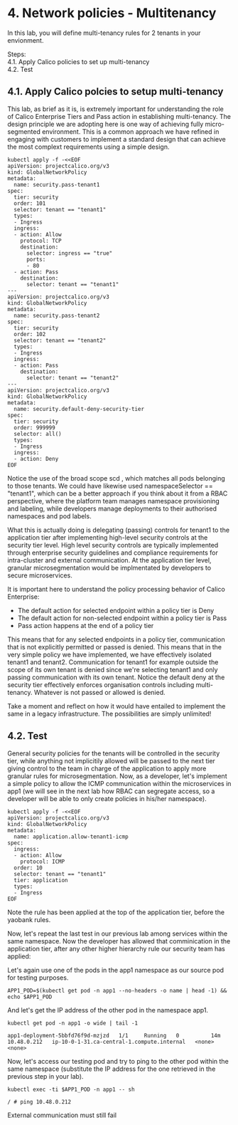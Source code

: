 # 4. Network policies - Multitenancy

In this lab, you will define multi-tenancy rules for 2 tenants in your envionment.

Steps: \
4.1. Apply Calico policies to set up multi-tenancy \
4.2. Test

## 4.1. Apply Calico polcies to setup multi-tenancy

This lab, as brief as it is, is extremely important for understanding the role of Calico Enterprise Tiers and Pass action in establishing multi-tenancy. The design principle we are adopting here is one way of achieving fully micro-segmented environment. This is a common approach we have refined in engaging with customers to implement a standard design that can achieve the most complext requirements using a simple design.

```
kubectl apply -f -<<EOF
apiVersion: projectcalico.org/v3
kind: GlobalNetworkPolicy
metadata:
  name: security.pass-tenant1
spec:
  tier: security
  order: 101
  selector: tenant == "tenant1"
  types:
  - Ingress
  ingress:
  - action: Allow
    protocol: TCP
    destination:
      selector: ingress == "true"
      ports:
      - 80
  - action: Pass
    destination:
      selector: tenant == "tenant1"
---
apiVersion: projectcalico.org/v3
kind: GlobalNetworkPolicy
metadata:
  name: security.pass-tenant2
spec:
  tier: security
  order: 102
  selector: tenant == "tenant2"
  types:
  - Ingress
  ingress:
  - action: Pass
    destination:
      selector: tenant == "tenant2"
---
apiVersion: projectcalico.org/v3
kind: GlobalNetworkPolicy
metadata:
  name: security.default-deny-security-tier
spec:
  tier: security
  order: 999999
  selector: all()
  types:
  - Ingress
  ingress:
  - action: Deny
EOF
```

Notice the use of the broad scope scd , which matches all pods belonging to those tenants. We could have likewise used namespaceSelector == "tenant1", which can be a better approach if you think about it from a RBAC perspective, where the platform team manages namespace provisioning and labeling, while developers manage deployments to their authorised namespaces and pod labels.


What this is actually doing is delegating (passing) controls for tenant1 to the application tier after implementing high-level security controls at the security tier level. High level security controls are typically implemented through enterprise security guidelines and compliance requirements for intra-cluster and external communication. At the application tier level, granular microsegmentation would be implmentated by developers to secure microservices. 

It is important here to understand the policy processing behavior of Calico Enterprise:
- The default action for selected endpoint within a policy tier is Deny
- The default action for non-selected endpoint within a policy tier is Pass
- Pass action happens at the end of a policy tier

This means that for any selected endpoints in a policy tier, communication that is not explicitly permitted or passed is denied. This means that in the very simple policy we have implemented, we have effectively isolated tenant1 and tenant2. Communication for tenant1 for example outside the scope of its own tenant is denied since we're selecting tenant1 and only passing communication with its own tenant. Notice the default deny at the security tier effectively enforces organisation controls including multi-tenancy. Whatever is not passed or allowed is denied.


Take a moment and reflect on how it would have entailed to implement the same in a legacy infrastructure. The possibilities are simply unlimited!

## 4.2. Test

General security policies for the tenants will be controlled in the security tier, while anything not implicitily allowed will be passed to the next tier giving control to the team in charge of the application to apply more granular rules for microsegmentation. Now, as a developer, let's implement a simple policy to allow the ICMP communication within the microservices in app1 (we will see in the next lab how RBAC can segregate access, so a developer will be able to only create policies in his/her namespace).

```
kubectl apply -f -<<EOF
apiVersion: projectcalico.org/v3
kind: GlobalNetworkPolicy
metadata:
  name: application.allow-tenant1-icmp
spec:
  ingress:
  - action: Allow
    protocol: ICMP
  order: 10
  selector: tenant == "tenant1"
  tier: application
  types:
  - Ingress
EOF
```

Note the rule has been applied at the top of the application tier, before the yaobank rules.

Now, let's repeat the last test in our previous lab among services within the same namespace. Now the developer has allowed that comminication in the application tier, after any other higher hierarchy rule our security team has applied:

Let's again use one of the pods in the app1 namespace as our source pod for testing purposes.

```
APP1_POD=$(kubectl get pod -n app1 --no-headers -o name | head -1) && echo $APP1_POD
```

And let's get the IP address of the other pod in the namespace app1.

```
kubectl get pod -n app1 -o wide | tail -1
```
```
app1-deployment-5bbfd76f9d-mzjzd   1/1     Running   0          14m   10.48.0.212   ip-10-0-1-31.ca-central-1.compute.internal   <none>           <none>
```

Now, let's access our testing pod and try to ping to the other pod within the same namespace (substitute the IP address for the one retrieved in the previous step in your lab).

```
kubectl exec -ti $APP1_POD -n app1 -- sh
```
```
/ # ping 10.48.0.212
```

External communication must still fail
